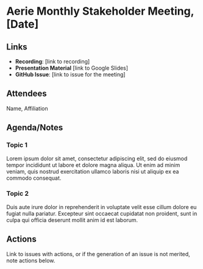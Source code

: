 # Aerie Monthly Stakeholder Meeting, [Date]

## Links 

* **Recording**: [link to recording]
* **Presentation Material** [link to Google Slides]
* **GitHub Issue**: [link to issue for the meeting]


## Attendees 

Name, Affiliation

## Agenda/Notes 

### Topic 1

Lorem ipsum dolor sit amet, consectetur adipiscing elit, sed do eiusmod tempor incididunt ut labore et dolore magna aliqua. Ut enim ad minim veniam, quis nostrud exercitation ullamco laboris nisi ut aliquip ex ea commodo consequat.

### Topic 2

 Duis aute irure dolor in reprehenderit in voluptate velit esse cillum dolore eu fugiat nulla pariatur. Excepteur sint occaecat cupidatat non proident, sunt in culpa qui officia deserunt mollit anim id est laborum.

## Actions

Link to issues with actions, or if the generation of an issue is not merited, note actions below. 



